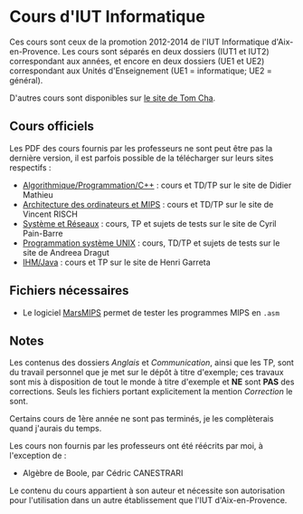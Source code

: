 Cours d'IUT Informatique
=====

Ces cours sont ceux de la promotion 2012-2014 de l'IUT Informatique d'Aix-en-Provence. Les cours sont séparés en deux dossiers (IUT1 et IUT2) correspondant aux années, et encore en deux dossiers (UE1 et UE2) correspondant aux Unités d'Enseignement (UE1 = informatique; UE2 = général).

D'autres cours sont disponibles sur [le site de Tom Cha](http://chastom.free.fr/documents.php).

Cours officiels
----
Les PDF des cours fournis par les professeurs ne sont peut être pas la dernière version, il est parfois possible de la télécharger sur leurs sites respectifs :
- [Algorithmique/Programmation/C++](http://infodoc.iut.univ-aix.fr/~mathieu/) : cours et TD/TP sur le site de Didier Mathieu
- [Architecture des ordinateurs et MIPS](http://infodoc.iut.univ-aix.fr/~risch/teaching.html) : cours et TD/TP sur le site de Vincent RISCH
- [Système et Réseaux](http://infodoc.iut.univ-aix.fr/~cpb/) : cours, TP et sujets de tests sur le site de Cyril Pain-Barre
- [Programmation système UNIX](http://pageperso.lif.univ-mrs.fr/~andreea.dragut/enseignementSysteme/index.html) : cours, TD/TP et sujets de tests sur le site de Andreea Dragut
- [IHM/Java](http://infodoc.iut.univ-aix.fr/~ihm/) : cours et TP sur le site de Henri Garreta

Fichiers nécessaires
----
- Le logiciel [MarsMIPS](http://courses.missouristate.edu/kenvollmar/mars/) permet de tester les programmes MIPS en `.asm`

Notes
----
Les contenus des dossiers *Anglais* et *Communication*, ainsi que les TP, sont du travail personnel que je met sur le dépôt à titre d'exemple; ces travaux sont mis à disposition de tout le monde à titre d'exemple et **NE** sont **PAS** des corrections. Seuls les fichiers portant explicitement la mention *Correction* le sont.

Certains cours de 1ère année ne sont pas terminés, je les complèterais quand j'aurais du temps.

Les cours non fournis par les professeurs ont été réécrits par moi, à l'exception de :
- Algèbre de Boole, par Cédric CANESTRARI

Le contenu du cours appartient à son auteur et nécessite son autorisation pour l'utilisation dans un autre établissement que l'IUT d'Aix-en-Provence.
